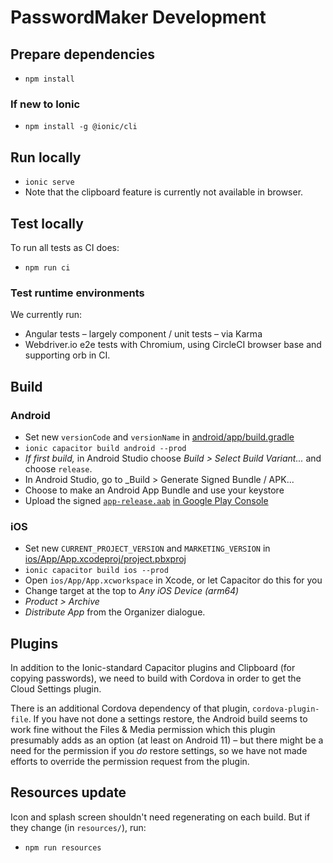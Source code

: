# PasswordMaker Development

## Prepare dependencies

* `npm install`

### If new to Ionic

* `npm install -g @ionic/cli`

## Run locally

* `ionic serve`
* Note that the clipboard feature is currently not available in browser.

## Test locally

To run all tests as CI does:

* `npm run ci`

### Test runtime environments

We currently run:

* Angular tests – largely component / unit tests – via Karma
* Webdriver.io e2e tests with Chromium, using CircleCI browser base and supporting orb in CI.

## Build

### Android

* Set new `versionCode` and `versionName` in [android/app/build.gradle](../android/app/build.gradle)
* `ionic capacitor build android --prod`
* _If first build,_ in Android Studio choose _Build > Select Build Variant..._ and choose `release`.
* In Android Studio, go to _Build > Generate Signed Bundle / APK...
* Choose to make an Android App Bundle and use your keystore
* Upload the signed [`app-release.aab`](../android/app/release/app-release.aab) [in Google Play Console](https://play.google.com/console/u/0/developers)

### iOS

* Set new `CURRENT_PROJECT_VERSION` and `MARKETING_VERSION` in [ios/App/App.xcodeproj/project.pbxproj](../ios/App/App.xcodeproj/project.pbxproj)
* `ionic capacitor build ios --prod`
* Open `ios/App/App.xcworkspace` in Xcode, or let Capacitor do this for you
* Change target at the top to _Any iOS Device (arm64)_
* _Product > Archive_
* _Distribute App_ from the Organizer dialogue.

## Plugins

In addition to the Ionic-standard Capacitor plugins and Clipboard (for copying passwords),
we need to build with Cordova in order to get the Cloud Settings plugin.

There is an additional Cordova dependency of that plugin, `cordova-plugin-file`. If you have
not done a settings restore, the Android build seems to work fine without the Files & Media
permission which this plugin presumably adds as an option (at least on Android 11) – but
there might be a need for the permission if you _do_ restore settings, so we have not made
efforts to override the permission request from the plugin.

## Resources update

Icon and splash screen shouldn't need regenerating on each build. But if they change (in `resources/`), run:

* `npm run resources`
